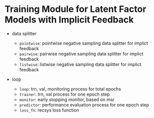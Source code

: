 # Training Module for Latent Factor Models with Implicit Feedback

- data splitter
    - `pointwise`: pointwise negative sampling data splitter for implict feedback
    - `pairwise`: pairwise negative sampling data splitter for implict feedback
    - `listwise`: listwise negative sampling data splitter for implict feedback

- loop
    - `loop`: trn, val, monitoring process for total epochs
    - `trainer`: trn, val process for one epoch step
    - `monitor`: early stopping monitor, based on msr
    - `predictor`: performance evaluation process for one epoch step
    - `loss_fn`: recsys loss function